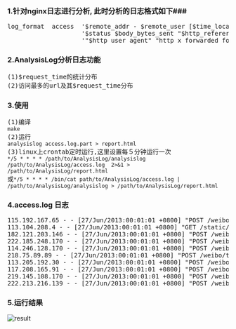 ### 1.针对nginx日志进行分析, 此时分析的日志格式如下###
<pre>
log_format  access  '$remote_addr - $remote_user [$time_local] "$request"'
                    '$status $body_bytes_sent "$http_referer"'
                    '"$http_user_agent" "http_x_forwarded_for" $request_time';
</pre>
### 2.AnalysisLog分析日志功能 ###
<pre>
(1)$request_time的统计分布
(2)访问最多的url及其$request_time分布
</pre>
### 3.使用 ###

<pre>
(1)编译
<code>make</code>
(2)运行
<code>analysislog access.log.part > report.html</code>
(3)linux上crontab定时运行,这里设置每５分钟运行一次
<code>*/5 * * * * /path/to/AnalysisLog/analysislog  /path/to/AnalysisLog/access.log  2>&1 > /path/to/AnalysisLog/report.html </code>
或<code>*/5 * * * * /bin/cat path/to/AnalysisLog/access.log | /path/to/AnalysisLog/analysislog > /path/to/AnalysisLog/report.html </code>
</pre>

### 4.access.log 日志 ###

<pre>
115.192.167.65 - - [27/Jun/2013:00:01:01 +0800] "POST /weibo/topic/message HTTP/1.1" 200 110 "https://www.example.com/" "example" "-" 60.034
113.104.208.4 - - [27/Jun/2013:00:01:01 +0800] "GET /static/images/cloud.gif HTTP/1.1" 200 3476 "http://www.example.com/?isclient=true&version=2.2&utype=select" "example" "-" 0.000
182.121.203.146 - - [27/Jun/2013:00:01:01 +0800] "POST /weibo/comment/receive HTTP/1.1" 200 200 "https://www.example.com/" "example" "-" 0.069
222.185.248.170 - - [27/Jun/2013:00:01:01 +0800] "POST /weibo/topic/message HTTP/1.1" 200 110 "https://www.example.com/" "example" "-" 0.079
114.246.128.170 - - [27/Jun/2013:00:01:01 +0800] "POST /weibo/topic/message HTTP/1.1" 200 136 "https://www.example.com/" "example" "-" 0.057
218.75.89.89 - - [27/Jun/2013:00:01:01 +0800] "POST /weibo/topic/message HTTP/1.1" 200 110 "https://www.example.com/" "example" "-" 0.084
113.205.192.30 - - [27/Jun/2013:00:01:01 +0800] "POST /weibo/topic/message HTTP/1.1" 200 110 "http://www.example.com/" "example" "-" 0.006
117.208.165.91 - - [27/Jun/2013:00:01:01 +0800] "POST /weibo/topic/message HTTP/1.1" 200 110 "https://www.example.com/" "example" "-" 0.006
219.145.108.170 - - [27/Jun/2013:00:01:01 +0800] "POST /weibo/topic/message HTTP/1.1" 200 110 "http://www.example.com/" "example" "-" 0.090
222.213.216.139 - - [27/Jun/2013:00:01:01 +0800] "POST /weibo/topic/message HTTP/1.1" 200 110 "http://www.example.com/" "example" "-" 0.094
</pre>

### 5.运行结果 ###

![result](http://f.cl.ly/items/0Q1u0L1G302w083f0H2R/Screenshot.png)

